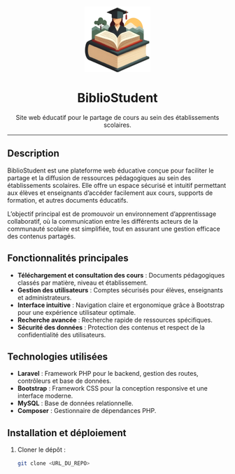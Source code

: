 <p align="center">
  <img src="public/Items/logo.png" alt="Logo" width="150" height="150">
</p>

<h1 align="center">BiblioStudent</h1>

<p align="center">
  Site web éducatif pour le partage de cours au sein des établissements scolaires.
</p>

---

## Description

BiblioStudent est une plateforme web éducative conçue pour faciliter le partage et la diffusion de ressources pédagogiques au sein des établissements scolaires. Elle offre un espace sécurisé et intuitif permettant aux élèves et enseignants d’accéder facilement aux cours, supports de formation, et autres documents éducatifs.

L’objectif principal est de promouvoir un environnement d’apprentissage collaboratif, où la communication entre les différents acteurs de la communauté scolaire est simplifiée, tout en assurant une gestion efficace des contenus partagés.

## Fonctionnalités principales

- **Téléchargement et consultation des cours** : Documents pédagogiques classés par matière, niveau et établissement.
- **Gestion des utilisateurs** : Comptes sécurisés pour élèves, enseignants et administrateurs.
- **Interface intuitive** : Navigation claire et ergonomique grâce à Bootstrap pour une expérience utilisateur optimale.
- **Recherche avancée** : Recherche rapide de ressources spécifiques.
- **Sécurité des données** : Protection des contenus et respect de la confidentialité des utilisateurs.

## Technologies utilisées

- **Laravel** : Framework PHP pour le backend, gestion des routes, contrôleurs et base de données.
- **Bootstrap** : Framework CSS pour la conception responsive et une interface moderne.
- **MySQL** : Base de données relationnelle.
- **Composer** : Gestionnaire de dépendances PHP.

## Installation et déploiement

1. Cloner le dépôt :  
   ```bash
   git clone <URL_DU_REPO>
